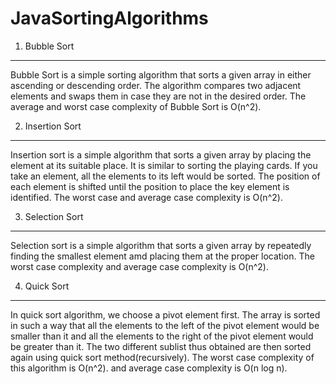 # JavaSortingAlgorithms

1. Bubble Sort
-----------------
Bubble Sort is a simple sorting algorithm that sorts a given array in either ascending or descending order.
The algorithm compares two adjacent elements and swaps them in case they are not in the desired order.
The average and worst case complexity of Bubble Sort is O(n^2).

2. Insertion Sort
--------------------
Insertion sort is a simple algorithm that sorts a given array by placing the element at its suitable place.
It is similar to sorting the playing cards.
If you take an element, all the elements to its left would be sorted. The position of each element is shifted until the 
position to place the key element is identified.
The worst case and average case complexity is O(n^2).

3. Selection Sort
--------------------
 Selection sort is a simple algorithm that sorts a given array by repeatedly finding the smallest element amd placing them
 at the proper location. 
 The worst case complexity and average case complexity is O(n^2).
 
 4. Quick Sort
 ----------------
 In quick sort algorithm, we choose a pivot element first. The array is sorted in such a way that all the elements to
 the left of the pivot element would be smaller than it and all the elements to the right of the pivot element would be 
 greater than it.
 The two different sublist thus obtained are then sorted again using quick sort method(recursively).
 The worst case complexity of this algorithm is O(n^2). and average case complexity is O(n log n).
